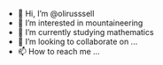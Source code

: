 - 👋 Hi, I’m @olirusssell
- 👀 I’m interested in mountaineering
- 🌱 I’m currently studying mathematics
- 💞️ I’m looking to collaborate on ...
- 📫 How to reach me ...

<!---
olirusssell/olirusssell is a ✨ special ✨ repository because its `README.md` (this file) appears on your GitHub profile.
You can click the Preview link to take a look at your changes.
--->

